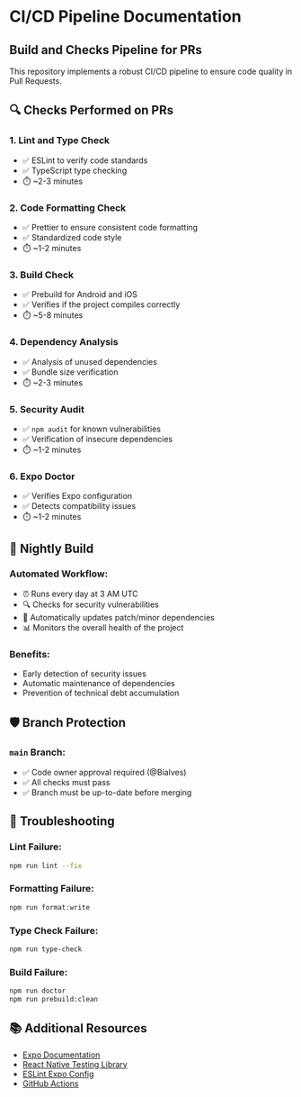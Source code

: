 # CI/CD Pipeline Documentation

## Build and Checks Pipeline for PRs

This repository implements a robust CI/CD pipeline to ensure code quality in Pull Requests.

## 🔍 Checks Performed on PRs

### 1. **Lint and Type Check**

- ✅ ESLint to verify code standards
- ✅ TypeScript type checking
- ⏱️ ~2-3 minutes

### 2. **Code Formatting Check**

- ✅ Prettier to ensure consistent code formatting
- ✅ Standardized code style
- ⏱️ ~1-2 minutes

### 3. **Build Check**

- ✅ Prebuild for Android and iOS
- ✅ Verifies if the project compiles correctly
- ⏱️ ~5-8 minutes

### 4. **Dependency Analysis**

- ✅ Analysis of unused dependencies
- ✅ Bundle size verification
- ⏱️ ~2-3 minutes

### 5. **Security Audit**

- ✅ `npm audit` for known vulnerabilities
- ✅ Verification of insecure dependencies
- ⏱️ ~1-2 minutes

### 6. **Expo Doctor**

- ✅ Verifies Expo configuration
- ✅ Detects compatibility issues
- ⏱️ ~1-2 minutes

## 🌙 Nightly Build

### Automated Workflow:

- ⏰ Runs every day at 3 AM UTC
- 🔍 Checks for security vulnerabilities
- 🔄 Automatically updates patch/minor dependencies
- 📊 Monitors the overall health of the project

### Benefits:

- Early detection of security issues
- Automatic maintenance of dependencies
- Prevention of technical debt accumulation

## 🛡️ Branch Protection

### `main` Branch:

- ✅ Code owner approval required (@Bialves)
- ✅ All checks must pass
- ✅ Branch must be up-to-date before merging

## 🚨 Troubleshooting

### Lint Failure:

```bash
npm run lint --fix
```

### Formatting Failure:

```bash
npm run format:write
```

### Type Check Failure:

```bash
npm run type-check
```

### Build Failure:

```bash
npm run doctor
npm run prebuild:clean
```

## 📚 Additional Resources

- [Expo Documentation](https://docs.expo.dev/)
- [React Native Testing Library](https://callstack.github.io/react-native-testing-library/)
- [ESLint Expo Config](https://docs.expo.dev/guides/using-eslint/)
- [GitHub Actions](https://docs.github.com/en/actions)
